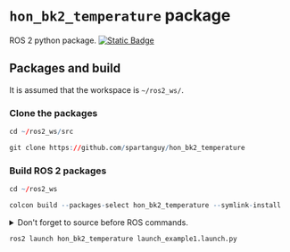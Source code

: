 # `hon_bk2_temperature` package
ROS 2 python package.  [![Static Badge](https://img.shields.io/badge/ROS_2-Humble-34aec5)](https://docs.ros.org/en/humble/)
## Packages and build

It is assumed that the workspace is `~/ros2_ws/`.

### Clone the packages
``` r
cd ~/ros2_ws/src
```
``` r
git clone https://github.com/spartanguy/hon_bk2_temperature
```

### Build ROS 2 packages
``` r
cd ~/ros2_ws
```
``` r
colcon build --packages-select hon_bk2_temperature --symlink-install
```

<details>
<summary> Don't forget to source before ROS commands.</summary>

``` bash
source ~/ros2_ws/install/setup.bash
```
</details>

``` r
ros2 launch hon_bk2_temperature launch_example1.launch.py
